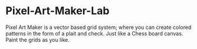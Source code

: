 # Pixel-Art-Maker-Lab
Pixel Art Maker is a vector based grid system; where you can create colored patterns in the form of a plait and check. Just like a Chess board canvas. Paint the grids as you like.
